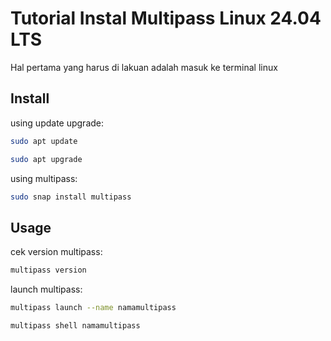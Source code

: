 # Tutorial Instal Multipass Linux 24.04 LTS

Hal pertama yang harus di lakuan adalah masuk ke terminal linux

## Install

using update upgrade:
 
```bash
sudo apt update
```
```bash
sudo apt upgrade
```

using multipass:

```bash
sudo snap install multipass
```

## Usage

cek version multipass:

```bash
multipass version
```

launch multipass:
```bash
multipass launch --name namamultipass
```
```bash
multipass shell namamultipass
```
